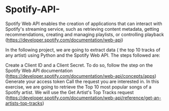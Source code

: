 # Spotify-API-

Spotify Web API enables the creation of applications that can interact with Spotify's streaming service, such as retrieving content metadata, getting recommendations, creating and managing playlists, or controlling playback (https://developer.spotify.com/documentation/web-api)

In the following project, we are going to extract data ( the top 10 tracks of any artist) using Python and the Spotify Web API. The steps followed are:

Create a Client ID and a Client Secret. To do so, follow the step on the Spotify Web API documentation (https://developer.spotify.com/documentation/web-api/concepts/apps)
Generate your access token
Call the request you are interested in. In this exercise, we are going to retrieve the Top 10 most popular songs of a Spotify artist. We will use the Get Artist's Top Tracks request (https://developer.spotify.com/documentation/web-api/reference/get-an-artists-top-tracks)
